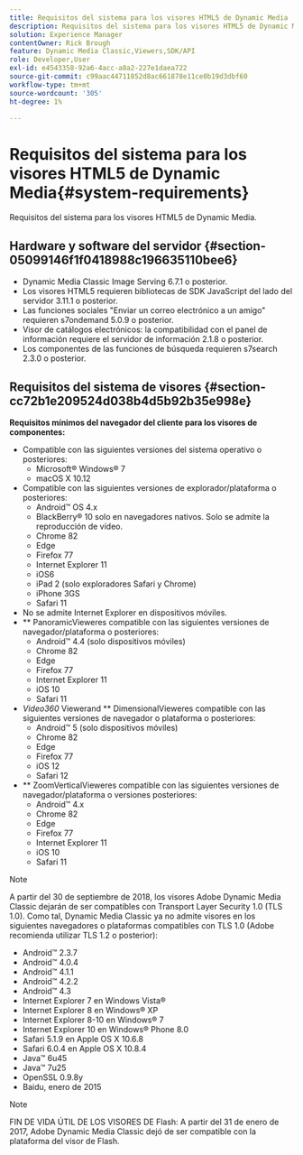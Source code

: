 ```yaml
---
title: Requisitos del sistema para los visores HTML5 de Dynamic Media
description: Requisitos del sistema para los visores HTML5 de Dynamic Media.
solution: Experience Manager
contentOwner: Rick Brough
feature: Dynamic Media Classic,Viewers,SDK/API
role: Developer,User
exl-id: e4543358-92a6-4acc-a8a2-227e1daea722
source-git-commit: c99aac44711852d8ac661878e11ce0b19d3dbf60
workflow-type: tm+mt
source-wordcount: '305'
ht-degree: 1%

---
```


# Requisitos del sistema para los visores HTML5 de Dynamic Media{#system-requirements}

Requisitos del sistema para los visores HTML5 de Dynamic Media.

<!-- Updated April 06, 2021 from https://wiki.corp.adobe.com/pages/viewpage.action?spaceKey=scene7qa&title=s7Viewers%2C+S7SDK%2C+S7OnDemand+Release+Notes - Contact is Sasha -->

## Hardware y software del servidor {#section-05099146f1f0418988c196635110bee6}

* Dynamic Media Classic Image Serving 6.7.1 o posterior.
* Los visores HTML5 requieren bibliotecas de SDK JavaScript del lado del servidor 3.11.1 o posterior.
* Las funciones sociales &quot;Enviar un correo electrónico a un amigo&quot; requieren s7ondemand 5.0.9 o posterior.
* Visor de catálogos electrónicos: la compatibilidad con el panel de información requiere el servidor de información 2.1.8 o posterior.
* Los componentes de las funciones de búsqueda requieren s7search 2.3.0 o posterior.

## Requisitos del sistema de visores {#section-cc72b1e209524d038b4d5b92b35e998e}

**Requisitos mínimos del navegador del cliente para los visores de componentes:**

* Compatible con las siguientes versiones del sistema operativo o posteriores:
   * Microsoft® Windows® 7
   * macOS X 10.12
* Compatible con las siguientes versiones de explorador/plataforma o posteriores:
   * Android™ OS 4.x
   * BlackBerry® 10 solo en navegadores nativos. Solo se admite la reproducción de vídeo.
   * Chrome 82
   * Edge
   * Firefox 77
   * Internet Explorer 11
   * iOS6
   * iPad 2 (solo exploradores Safari y Chrome)
   * iPhone 3GS
   * Safari 11
* No se admite Internet Explorer en dispositivos móviles.
* ** PanoramicVieweres compatible con las siguientes versiones de navegador/plataforma o posteriores:
   * Android™ 4.4 (solo dispositivos móviles)
   * Chrome 82
   * Edge
   * Firefox 77
   * Internet Explorer 11
   * iOS 10
   * Safari 11
* *Video360* Viewerand  ** DimensionalVieweres compatible con las siguientes versiones de navegador o plataforma o posteriores:
   * Android™ 5 (solo dispositivos móviles)
   * Chrome 82
   * Edge
   * Firefox 77
   * iOS 12
   * Safari 12
* ** ZoomVerticalVieweres compatible con las siguientes versiones de navegador/plataforma o versiones posteriores:
   * Android™ 4.x
   * Chrome 82
   * Edge
   * Firefox 77
   * Internet Explorer 11
   * iOS 10
   * Safari 11

>[!NOTE]
>
>A partir del 30 de septiembre de 2018, los visores Adobe Dynamic Media Classic dejarán de ser compatibles con Transport Layer Security 1.0 (TLS 1.0). Como tal, Dynamic Media Classic ya no admite visores en los siguientes navegadores o plataformas compatibles con TLS 1.0 (Adobe recomienda utilizar TLS 1.2 o posterior):
>
> * Android™ 2.3.7
> * Android™ 4.0.4
> * Android™ 4.1.1
> * Android™ 4.2.2
> * Android™ 4.3
> * Internet Explorer 7 en Windows Vista®
> * Internet Explorer 8 en Windows® XP
> * Internet Explorer 8-10 en Windows® 7
> * Internet Explorer 10 en Windows® Phone 8.0
> * Safari 5.1.9 en Apple OS X 10.6.8
> * Safari 6.0.4 en Apple OS X 10.8.4
> * Java™ 6u45
> * Java™ 7u25
> * OpenSSL 0.9.8y
> * Baidu, enero de 2015


>[!NOTE]
>
>FIN DE VIDA ÚTIL DE LOS VISORES DE Flash: A partir del 31 de enero de 2017, Adobe Dynamic Media Classic dejó de ser compatible con la plataforma del visor de Flash.
